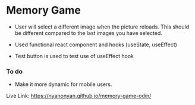 # Memory Game

- User will select a different image when the picture reloads. This should be different compared to the last images you have selected.

- Used functional react component and hooks (useState, useEffect)

- Test button is used to test use of useEffect hook

### To do 
- Make it more dynamic for mobile users.

Live Link: https://nyanonyan.github.io/memory-game-odin/
